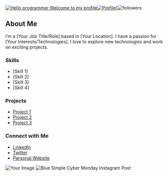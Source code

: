 [![Hello programmer Welcome to my profile](https://img.shields.io/badge/Hello,developer!-Welcome%20to%20my%20profile<3-FF6666.svg?style=flat&logo=github)](https://github.com/NimraAslamkhan)[![Profile](https://github.com/NimraAslamkhan)](https://github.com/NimraAslamkhan)[![followers](https://github.com/NimraAslamkhan?tab=following) 


## About Me

I’m a [Your Job Title/Role] based in [Your Location]. I have a passion for [Your Interests/Technologies]. I love to explore new technologies and work on exciting projects.

### Skills

- [Skill 1]
- [Skill 2]
- [Skill 3]
- [Skill 4]

### Projects

- [Project 1](link-to-your-project)
- [Project 2](link-to-your-project)
- [Project 3](link-to-your-project)

### Connect with Me

- [LinkedIn](your-linkedin-url)
- [Twitter](your-twitter-url)
- [Personal Website](your-website-url)

![Your Image](https://link-to-your-image.jpg)
![Blue Simple Cyber Monday Instagram Post](https://github.com/user-attachments/assets/2b097642-3784-405d-887b-dba943c97f6b)
